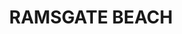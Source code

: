 ---
lastmod: '2025-04-06T06:05:20+00:00'
latitude: -33.974354
layout: suburb
longitude: 151.140345
postcode: '2217'
state: NSW
title: RAMSGATE BEACH
url: /nsw/ramsgate-beach/
---